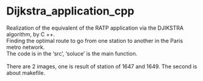 # Dijkstra_application_cpp
Realization of the equivalent of the RATP application via the DJIKSTRA algorithm, by C ++.
<br>Finding the optimal route to go from one station to another in the Paris metro network.
<br>The code is in the ‘src’, ‘soluce’ is the main function.  
<br>There are 2 images, one is result of station of 1647 and 1649. The second is about makefile.

